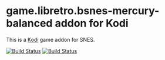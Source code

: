 # game.libretro.bsnes-mercury-balanced addon for Kodi

This is a [Kodi](http://kodi.tv) game addon for SNES.

[![Build Status](https://travis-ci.org/kodi-game/game.libretro.bsnes-mercury-balanced?branch=master)](https://travis-ci.org/kodi-game/game.libretro.4do)
[![Build Status](https://ci.appveyor.com/api/projects/status/github/kodi-game/game.libretro.bsnes-mercury-balanced?svg=true)](https://ci.appveyor.com/project/kodi-game/game-libretro-4do)
